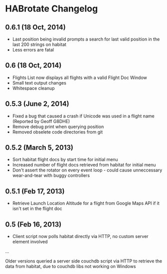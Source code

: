 HABrotate Changelog
=================

## 0.6.1 (18 Oct, 2014)

* Last position being invalid prompts a search for last valid position in the last 200 strings on habitat
* Less errors are fatal

## 0.6 (18 Oct, 2014)

* Flights List now displays all flights with a valid Flight Doc Window
* Small text output changes
* Whitespace cleanup

## 0.5.3 (June 2, 2014)

* Fixed a bug that caused a crash if Unicode was used in a flight name (Reported by Geoff G8DHE)
* Remove debug print when querying position
* Removed obselete code directories from git

## 0.5.2 (March 5, 2013)

* Sort habitat flight docs by start time for initial menu
* Increased number of flight docs retrieved from habitat for initial menu
* Don't assert the rotator on every event loop - could cause unneccessary wear-and-tear with buggy controllers

## 0.5.1 (Feb 17, 2013)

* Retrieve Launch Location Altitude for a flight from Google Maps API if it isn't set in the flight doc

## 0.5 (Feb 16, 2013)

* Client script now polls habitat directly via HTTP, no custom server element involved

...

Older versions queried a server side couchdb script via HTTP to retrieve the data from habitat, due to couchdb libs not working on Windows
